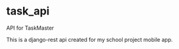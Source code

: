 # task_api

API for TaskMaster

This is a django-rest api created for my school project mobile app.
